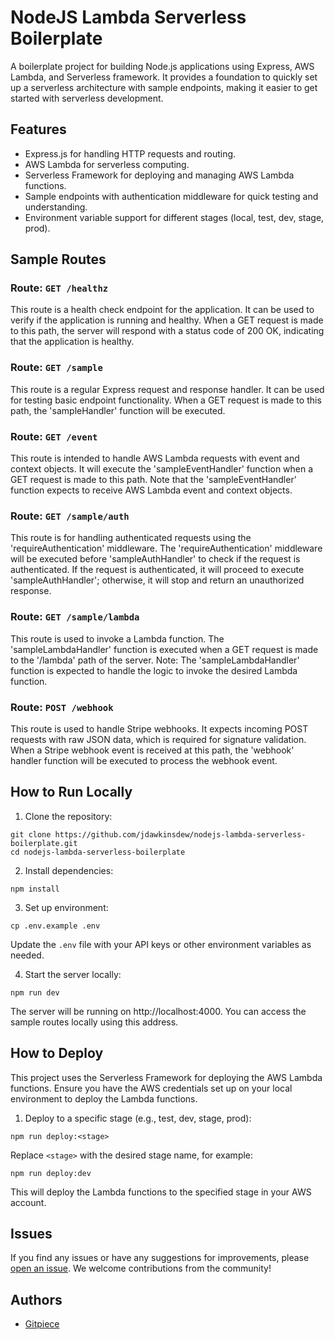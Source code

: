 # NodeJS Lambda Serverless Boilerplate

A boilerplate project for building Node.js applications using Express, AWS Lambda, and Serverless framework. It provides a foundation to quickly set up a serverless architecture with sample endpoints, making it easier to get started with serverless development.

## Features

- Express.js for handling HTTP requests and routing.
- AWS Lambda for serverless computing.
- Serverless Framework for deploying and managing AWS Lambda functions.
- Sample endpoints with authentication middleware for quick testing and understanding.
- Environment variable support for different stages (local, test, dev, stage, prod).

## Sample Routes

### Route: `GET /healthz`

This route is a health check endpoint for the application. It can be used to verify if the application is running and healthy. When a GET request is made to this path, the server will respond with a status code of 200 OK, indicating that the application is healthy.

### Route: `GET /sample`

This route is a regular Express request and response handler. It can be used for testing basic endpoint functionality. When a GET request is made to this path, the 'sampleHandler' function will be executed.

### Route: `GET /event`

This route is intended to handle AWS Lambda requests with event and context objects. It will execute the 'sampleEventHandler' function when a GET request is made to this path. Note that the 'sampleEventHandler' function expects to receive AWS Lambda event and context objects.

### Route: `GET /sample/auth`

This route is for handling authenticated requests using the 'requireAuthentication' middleware. The 'requireAuthentication' middleware will be executed before 'sampleAuthHandler' to check if the request is authenticated. If the request is authenticated, it will proceed to execute 'sampleAuthHandler'; otherwise, it will stop and return an unauthorized response.

### Route: `GET /sample/lambda`

This route is used to invoke a Lambda function. The 'sampleLambdaHandler' function is executed when a GET request is made to the '/lambda' path of the server. Note: The 'sampleLambdaHandler' function is expected to handle the logic to invoke the desired Lambda function.

### Route: `POST /webhook`

This route is used to handle Stripe webhooks. It expects incoming POST requests with raw JSON data, which is required for signature validation. When a Stripe webhook event is received at this path, the 'webhook' handler function will be executed to process the webhook event.

## How to Run Locally

1. Clone the repository:

```
git clone https://github.com/jdawkinsdew/nodejs-lambda-serverless-boilerplate.git
cd nodejs-lambda-serverless-boilerplate
```

2. Install dependencies:

```
npm install
```

3. Set up environment:

```
cp .env.example .env
```

Update the `.env` file with your API keys or other environment variables as needed.

4. Start the server locally:

```
npm run dev
```

The server will be running on http://localhost:4000. You can access the sample routes locally using this address.

## How to Deploy

This project uses the Serverless Framework for deploying the AWS Lambda functions. Ensure you have the AWS credentials set up on your local environment to deploy the Lambda functions.

1. Deploy to a specific stage (e.g., test, dev, stage, prod):

```
npm run deploy:<stage>
```

Replace `<stage>` with the desired stage name, for example:

```
npm run deploy:dev
```

This will deploy the Lambda functions to the specified stage in your AWS account.

## Issues

If you find any issues or have any suggestions for improvements, please [open an issue](https://github.com/jdawkinsdew/nodejs-lambda-serverless-boilerplate/issues). We welcome contributions from the community!

## Authors

- [Gitpiece](https://github.com/jdawkinsdew)
